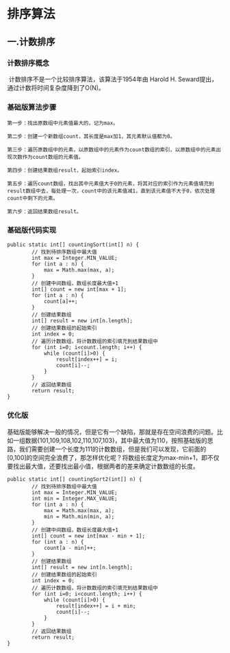 # 排序算法



## 一.计数排序

### 计数排序概念

​    计数排序不是一个比较排序算法，该算法于1954年由 Harold H. Seward提出，通过计数将时间复杂度降到了O(N)。

### 基础版算法步骤

```
第一步：找出原数组中元素值最大的，记为max。

第二步：创建一个新数组count，其长度是max加1，其元素默认值都为0。

第三步：遍历原数组中的元素，以原数组中的元素作为count数组的索引，以原数组中的元素出现次数作为count数组的元素值。

第四步：创建结果数组result，起始索引index。

第五步：遍历count数组，找出其中元素值大于0的元素，将其对应的索引作为元素值填充到result数组中去，每处理一次，count中的该元素值减1，直到该元素值不大于0，依次处理count中剩下的元素。

第六步：返回结果数组result。
```

### 基础版代码实现

```
public static int[] countingSort(int[] n) {
        // 找到待排序数组中最大值
        int max = Integer.MIN_VALUE;
        for (int a : n) {
            max = Math.max(max, a);
        }
        // 创建中间数组，数组长度最大值+1
        int[] count = new int[max + 1];
        for (int a : n) {
            count[a]++;
        }
        // 创建结果数组
        int[] result = new int[n.length];
        // 创建结果数组的起始索引
        int index = 0;
        // 遍历计数数组，将计数数组的索引填充到结果数组中
        for (int i=0; i<count.length; i++) {
            while (count[i]>0) {
                result[index++] = i;
                count[i]--;
            }
        }
        // 返回结果数组
        return result;
}
```

### 优化版

​    基础版能够解决一般的情况，但是它有一个缺陷，那就是存在空间浪费的问题。比如一组数据{101,109,108,102,110,107,103}，其中最大值为110，按照基础版的思路，我们需要创建一个长度为111的计数数组，但是我们可以发现，它前面的[0,100]的空间完全浪费了，那怎样优化呢？将数组长度定为max-min+1，即不仅要找出最大值，还要找出最小值，根据两者的差来确定计数数组的长度。

```
public static int[] countingSort2(int[] n) {
        // 找到待排序数组中最大值
        int max = Integer.MIN_VALUE;
        int min = Integer.MAX_VALUE;
        for (int a : n) {
            max = Math.max(max, a);
            min = Math.min(min, a);
        }
        // 创建中间数组，数组长度最大值+1
        int[] count = new int[max - min + 1];
        for (int a : n) {
            count[a - min]++;
        }
        // 创建结果数组
        int[] result = new int[n.length];
        // 创建结果数组的起始索引
        int index = 0;
        // 遍历计数数组，将计数数组的索引填充到结果数组中
        for (int i=0; i<count.length; i++) {
            while (count[i]>0) {
                result[index++] = i + min;
                count[i]--;
            }
        }
        // 返回结果数组
        return result;
}
```

